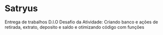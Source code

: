 # Satryus
Entrega de trabalhos D.I.O
Desafio da Atividade: Criando banco e ações de retirada, extrato, deposito e saldo e otimizando código com funções
